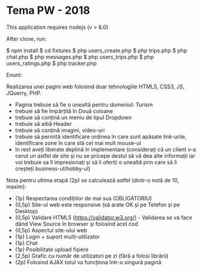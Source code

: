 # Tema PW - 2018

This application requires nodejs (v > 8.0)

After clone, run: 

$ npm install
$ cd fixtures
$ php users_create.php
$ php trips.php
$ php chat.php
$ php messages.php
$ php users_trips.php
$ php users_ratings.php
$ php tracker.php

Enunt:

Realizarea unei pagini web folosind doar tehnologiile HTML5, CSS3, JS, JQuerry, PHP.
- Pagina trebuie să fie o unealtă pentru domeniul: Turism
- trebuie să fie împărțită în Două coloane
- trebuie să conțină un meniu de tipul Dropdown
- trebuie să aibă Header
- trebuie să conțină imagini, video-uri
- trebuie să permită identificare ordinea în care sunt apăsate link-urile, identificare zone în care stă cel mai mult mouse-ul
- în rest aveți liberate deplină în implementare (considerați că un client v-a cerut un astfel de site și nu se pricepe destul să vă dea alte informații iar voi trebuie sa îl impresionați și să îi oferiți o unealtă prin care să îi creșteți business-ul/hobby-ul)

Nota pentru ultima etapă (2p) se calculează astfel (dintr-o notă de 10, maxim):
- (1p) Respectarea condițiilor de mai sus (OBLIGATORIU)
- (0,5p) Site-ul web este responsive (să arate OK și pe Telefon și pe Desktop)
- (0,5p) Validare HTML5 (https://validator.w3.org/) - Validarea se va face dând View Source în browser și folosind acel cod
- (0,5p) Aspectul site-ului web
- (1p) Login + suport multi-utilizator
- (1p) Chat
- (1p) Posibilitate upload fișiere
- (2,5p) Grafic cu număr de utilizatori pe zi (fără a folosi librării)
- (2p) Folosind AJAX totul va funcționa într-o singură pagină
